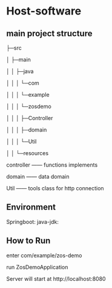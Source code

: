 # Host-software

## main project structure


├─src

│  ├─main

│  │  ├─java

│  │  │  └─com

│  │  │      └─example

│  │  │          └─zosdemo

│  │  │              ├─Controller

│  │  │              ├─domain

│  │  │              └─Util

│  │  └─resources


controller —— functions implements

domain —— data domain

Util —— tools class for http connection



## Environment

Springboot:
java-jdk:


## How to Run

enter com/example/zos-demo

run ZosDemoApplication

Server will start at http://localhost:8080
